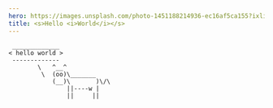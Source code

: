 ```yaml
---
hero: https://images.unsplash.com/photo-1451188214936-ec16af5ca155?ixlib=rb-1.2.1&ixid=eyJhcHBfaWQiOjEyMDd9&auto=format&fit=crop&w=1400&q=80
title: <s>Hello <i>World</i></s>
---
```

     _____________
    < hello world >
     -------------
            \   ^__^
             \  (oo)\_______
                (__)\       )\/\
                    ||----w |
                    ||     ||
    
    